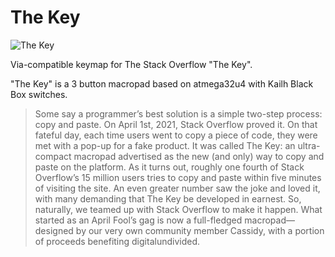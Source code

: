 # The Key

![The Key](https://i.imgur.com/hL5cRj9.jpg)

Via-compatible keymap for The Stack Overflow "The Key".

"The Key" is a 3 button macropad based on atmega32u4 with Kailh Black Box switches.

> Some say a programmer’s best solution is a simple two-step process: copy and paste. On April 1st, 2021, Stack Overflow proved it. On that fateful day, each time users went to copy a piece of code, they were met with a pop-up for a fake product. It was called The Key: an ultra-compact macropad advertised as the new (and only) way to copy and paste on the platform. As it turns out, roughly one fourth of Stack Overflow’s 15 million users tries to copy and paste within five minutes of visiting the site. An even greater number saw the joke and loved it, with many demanding that The Key be developed in earnest. So, naturally, we teamed up with Stack Overflow to make it happen. What started as an April Fool’s gag is now a full-fledged macropad—designed by our very own community member Cassidy, with a portion of proceeds benefiting digitalundivided.